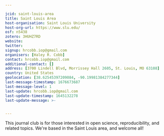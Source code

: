 ```yaml
---

jcid: saint-louis-area
title: Saint Louis Area
host-organisation: Saint Louis University
host-org-url: https://www.slu.edu/
osf: n5438
zotero: 3HUHZ7RD
website: 
twitter: 
signup: hrcobb.iop@gmail.com
organisers: [Haley R. Cobb]
contact: hrcobb.iop@gmail.com
additional-contact: []
address: [3700 Lindell Blvd, Morrissey Hall 2605, St. Louis, MO 63108]
country: United States
geolocation: [38.62545397209084, -90.19981384277344]
last-message-timestamp: 1676673687
last-message-level: 1
last-update: hrcobb.iop@gmail.com
last-update-timestamp: 1645132278
last-update-message: >-
  

---
```


This journal club is for those interested in open science, reproducibility, and related topics. We're based in the Saint Louis area, and welcome all!

